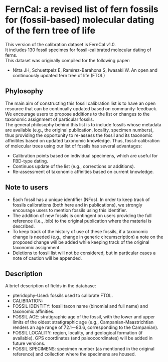 # FernCal: a revised list of fern fossils for (fossil-based) molecular dating of the fern tree of life  
This version of the calibration dataset is FernCal v1.0.  
It includes 130 fossil specimes for fossil-calibrated molecular dating of ferns.     
This dataset was originally compiled for the following paper:  
- Nitta JH, Schuettpelz E, Ramírez-Barahona S, Iwasaki W. An open and continuously updated fern tree of life (FTOL)

## Phylosophy
The main aim of constructing this fossil calibration list is to have an open resource that can be continually updated based on community-feedback. We encourage users to propose additions to the list or changes to the taxonomic assignment of particular fossils.  
The general philosophy behind this list is to include fossils whose metadata are available (e.g., the original publication, locality, specimen numbers), thus providing the opportunity to re-assess the fossil and its taxonomic affinitites based on updated taxonomic knowledge. Thus, fossil-calibration of molecular trees using our list of fossils has several advantages:
- Calibration points based on individual specimens, which are useful for FBD-type dating.
- Continuos update of the list (e.g., corrections or additions).
- Re-assessment of taxonomic affinities based on current knowledge.

## Note to users
- Each fossil has a unique identifier (NFos). In order to keep track of fossils calibrations (both here and in publications), we strongly encourage users to mention fossils using this identifier.  
- The addition of new fossils is contingent on users providing the full reference (i.e., .bib) to the original publication where the material is described.  
- To keep track of the history of use of these fossils, if a taxonomic change is needed (e.g., change in generic circumscription) a note on the proposed change will be added while keeping track of the original taxonomic assignment.  
- Deletions to fossil list will not be considered, but in particular cases a note of caution will be appended.   

## Description
A brief description of fields in the database:
- pteridophy-Used: fossils used to calibrate FTOL.
- CALIBRATION:
- FOSSIL IDENTITY: fossil taxon name (binomial and full name) and taxonomic affinities.
- FOSSIL AGE: stratigraphic age of the fossil, with the lower and upper limits of the oldest stratigraphic age (e.g., Campanian-Maastrichtian renders an age range of 72.1–-83.6, corresponding to the Campanian). 
- FOSSIL LOCALITY: region, locality, and geological formation (if available). GPS coordinates (and paleocoordinates) will be added in future versions.
- FOSSIL SPECIMENS: specimen number (as mentioned in the original reference) and collection where the specimens are housed.
